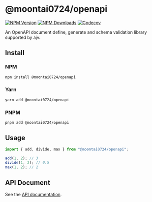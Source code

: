 # @moontai0724/openapi

[![NPM Version](https://img.shields.io/npm/v/@moontai0724/openapi)](https://www.npmjs.com/package/@moontai0724/openapi)
[![NPM Downloads](https://img.shields.io/npm/d18m/@moontai0724/openapi)](https://www.npmjs.com/package/@moontai0724/openapi)
[![Codecov](https://codecov.io/gh/moontai0724/openapi/graph/badge.svg)](https://codecov.io/gh/moontai0724/openapi)

An OpenAPI document define, generate and schema validation library supported by ajv.

## Install

### NPM

```bash
npm install @moontai0724/openapi
```

### Yarn

```bash
yarn add @moontai0724/openapi
```

### PNPM

```bash
pnpm add @moontai0724/openapi
```

## Usage

```typescript
import { add, divide, max } from "@moontai0724/openapi";

add(1, 2); // 3
divide(1, 2); // 0.5
max(1, 2); // 2
```

## API Document

See the [API documentation](https://moontai0724.github.io/openapi/).
